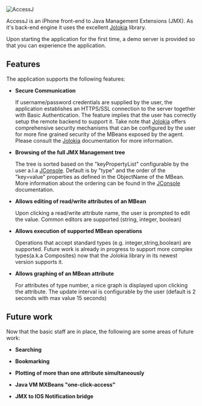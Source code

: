 ![AccessJ][1]

AccessJ is an iPhone front-end to Java Management Extensions (JMX). As it's back-end engine it uses the excellent [Jolokia][2] library.

Upon starting the application for the first time, a demo server is provided so that you can experience the application.

Features
--------

The application supports the following features:

* __Secure Communication__

   If username/password credentials are supplied by the user, the application establishes an HTTPS/SSL connection to the server together with Basic Authentication. The feature implies that the user has correctly setup the remote backend to support it. Take note that [Jolokia][2] offers comprehensive security mechanisms that can be configured by the user for more fine grained security of the MBeans exposed by the agent. Please consult the [Jolokia][2] documentation for more information.

* __Browsing of the full JMX Management tree__

  The tree is sorted based on the "keyPropertyList" configurable by the user a.l.a [JConsole][3]. Default is by "type" and the order of the "key=value" properties as defined in the ObjectName of the MBean. More information about the ordering can be found in the [JConsole][3] documentation.

* __Allows editing of read/write attributes of an MBean__

  Upon clicking a read/write attribute name, the user is prompted to edit the value. Common editors are supported (string, integer, boolean)

* __Allows execution of supported MBean operations__

  Operations that accept standard types (e.g. integer,string,boolean) are supported. Future work is already in progress to support more complex types(a.k.a Composites) now that the Jolokia library in its newest version supports it.

* __Allows graphing of an MBean attribute__

  For attributes of type number, a nice graph is displayed upon clicking the attribute. The update interval is configurable by the user (default is 2 seconds with max value 15 seconds)

Future work
-----------

Now that the basic staff are in place, the following are some areas of future work:

* __Searching__

* __Bookmarking__

* __Plotting of more than one attribute simultaneously__

* __Java VM MXBeans "one-click-access"__

* __JMX to IOS Notification bridge__




[1]: http://dl.dropbox.com/u/155050/accessj-logo.png "AccessJ"
[2]: http://www.jolokia.org/
[3]: http://download.oracle.com/javase/6/docs/technotes/guides/management/jconsole.html